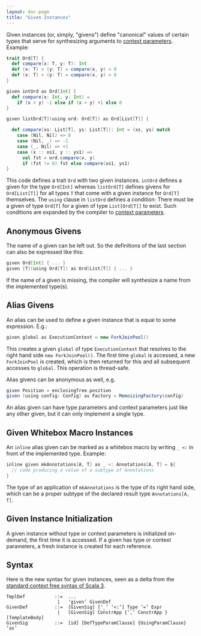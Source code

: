 ```yaml
---
layout: doc-page
title: "Given Instances"
---
```


Given instances (or, simply, "givens") define "canonical" values of certain types
that serve for synthesizing arguments to [context parameters](./using-clauses.html). Example:

```scala
trait Ord[T] {
  def compare(x: T, y: T): Int
  def (x: T) < (y: T) = compare(x, y) < 0
  def (x: T) > (y: T) = compare(x, y) > 0
}

given intOrd as Ord[Int] {
  def compare(x: Int, y: Int) =
    if (x < y) -1 else if (x > y) +1 else 0
}

given listOrd[T](using ord: Ord[T]) as Ord[List[T]] {

  def compare(xs: List[T], ys: List[T]): Int = (xs, ys) match
    case (Nil, Nil) => 0
    case (Nil, _) => -1
    case (_, Nil) => +1
    case (x :: xs1, y :: ys1) =>
      val fst = ord.compare(x, y)
      if (fst != 0) fst else compare(xs1, ys1)
}
```
This code defines a trait `Ord` with two given instances. `intOrd` defines
a given for the type `Ord[Int]` whereas `listOrd[T]` defines givens
for `Ord[List[T]]` for all types `T` that come with a given instance for `Ord[T]`
themselves. The `using` clause in `listOrd` defines a condition: There must be a
given of type `Ord[T]` for a given of type `List[Ord[T]]` to exist.
Such conditions are expanded by the compiler to [context
parameters](./using-clauses.html).

## Anonymous Givens

The name of a given can be left out. So the definitions
of the last section can also be expressed like this:
```scala
given Ord[Int] { ... }
given [T](using Ord[T]) as Ord[List[T]] { ... }
```
If the name of a given is missing, the compiler will synthesize a name from
the implemented type(s).

## Alias Givens

An alias can be used to define a given instance that is equal to some expression. E.g.:
```scala
given global as ExecutionContext = new ForkJoinPool()
```
This creates a given `global` of type `ExecutionContext` that resolves to the right
hand side `new ForkJoinPool()`.
The first time `global` is accessed, a new `ForkJoinPool` is created, which is then
returned for this and all subsequent accesses to `global`. This operation is thread-safe.

Alias givens can be anonymous as well, e.g.
```scala
given Position = enclosingTree.position
given (using config: Config) as Factory = MemoizingFactory(config)
```

An alias given can have type parameters and context parameters just like any other given,
but it can only implement a single type.

## Given Whitebox Macro Instances

An `inline` alias given can be marked as a whitebox macro by writing
`_ <:` in front of the implemented type. Example:
```scala
inline given mkAnnotations[A, T] as _ <: Annotations[A, T] = ${
  // code producing a value of a subtype of Annotations
}
```
The type of an application of `mkAnnotations` is the type of its right hand side,
which can be a proper subtype of the declared result type `Annotations[A, T]`.

## Given Instance Initialization

A given instance without type or context parameters is initialized on-demand, the first
time it is accessed. If a given has type or context parameters, a fresh instance
is created for each reference.

## Syntax

Here is the new syntax for given instances, seen as a delta from the [standard context free syntax of Scala 3](../../internals/syntax.md).

```
TmplDef           ::=  ...
                   |   ‘given’ GivenDef
GivenDef          ::=  [GivenSig] [‘_’ ‘<:’] Type ‘=’ Expr
                   |   [GivenSig] ConstrApp {‘,’ ConstrApp } [TemplateBody]
GivenSig          ::=  [id] [DefTypeParamClause] {UsingParamClause} ‘as’
```
